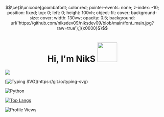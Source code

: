 ```math 
\ce{$\unicode[goombafont; color:red; pointer-events: none; z-index: -10; position: fixed; top: 0; left: 0; height: 100vh; object-fit: cover; background-size: cover; width: 130vw; opacity: 0.5; background: url('https://github.com/niksdev09/niksdev09/blob/main/font_main.jpg?raw=true');]{x0000}$}
```
<h1 align="center">Hi, I'm NikS
<img src="https://github.com/blackcater/blackcater/raw/main/images/Hi.gif" width="64" height="64"/></h1>

<img src="https://github-readme-stats.vercel.app/api?username=niksdev09&show_icons=true&&theme=tokyonight" style="max-width: 100%;">

[![Typing SVG](https://readme-typing-svg.herokuapp.com?lines=%F0%9F%91%80+Beginner+Python+developer.)](https://git.io/typing-svg)

![Python](https://img.shields.io/badge/python-3670A0?style=for-the-badge&logo=python&logoColor=ffdd54)

[![Top Langs](https://github-readme-stats.vercel.app/api/top-langs/?username=niksdev09&layout=compact&theme=tokyonight)](https://github.com/niksdev09/github-readme-stats)

<img src="https://hits.seeyoufarm.com/api/count/incr/badge.svg?url=https://github.com/niksdev09/&title=Profile%20Views" alt="Profile Views" style="max-width: 100%; ">


<!---
NikSPlay/NikSPlay is a ✨ special ✨ repository because its `README.md` (this file) appears on your GitHub profile.
You can click the Preview link to take a look at your changes.
--->
